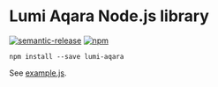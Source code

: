 # Lumi Aqara Node.js library

[![semantic-release](https://img.shields.io/badge/%20%20%F0%9F%93%A6%F0%9F%9A%80-semantic--release-e10079.svg?style=flat-square)](https://github.com/semantic-release/semantic-release)
[![npm](https://img.shields.io/npm/v/lumi-aqara.svg?style=flat-square)](https://www.npmjs.com/package/lumi-aqara)

`npm install --save lumi-aqara`

See [example.js](example.js).
